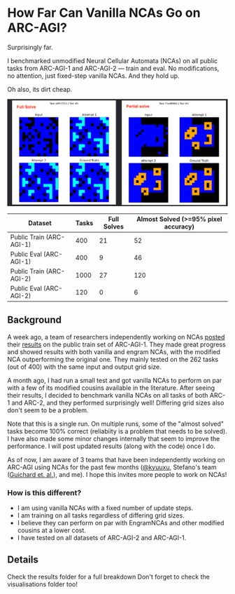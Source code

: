 # How Far Can Vanilla NCAs Go on ARC-AGI?
Surprisingly far.

I benchmarked unmodified Neural Cellular Automata (NCAs) on all public tasks from ARC-AGI-1 and ARC-AGI-2 — train and eval. No modifications, no attention, just fixed-step vanilla NCAs. And they hold up.

Oh also, its dirt cheap.

![alt text](visualisations/example.png)

| Dataset | Tasks | Full Solves | Almost Solved (>=95% pixel accuracy) |
|---------|-------------|---------------|---------------|
| Public Train (ARC-AGI-1) | 400 | 21 | 52 |
| Public Eval (ARC-AGI-1) | 400 | 9 | 46 |
| Public Train (ARC-AGI-2) | 1000 | 27 | 120 |
| Public Eval (ARC-AGI-2) | 120 | 0 | 6 |


## Background
A week ago, a team of researchers independently working on NCAs [posted](https://etimush.github.io/ARC_NCA/) their [results](https://arxiv.org/abs/2505.08778) on the public train set of ARC-AGI-1. They made great progress and showed results with both vanilla and engram NCAs, with the modified NCA outperforming the original one. They mainly tested on the 262 tasks (out of 400) with the same input and output grid size.

A month ago, I had run a small test and got vanilla NCAs to perform on par with a few of its modified cousins available in the literature. After seeing their results, I decided to benchmark vanilla NCAs on all tasks of both ARC-1 and ARC-2, and they performed surprisingly well! Differing grid sizes also don't seem to be a problem.

Note that this is a single run. On multiple runs, some of the "almost solved" tasks become 100% correct (reliabiity is a problem that needs to be solved). I have also made some minor changes internally that seem to improve the performance. I will post updated results (along with the code) once I do.

As of now, I am aware of 3 teams that have been independently working on ARC-AGI using NCAs for the past few months ([@kyuuxu](https://x.com/xuukyu/status/1894302541216686445), Stefano's team ([Guichard et. al.](https://arxiv.org/abs/2505.08778)), and me). I hope this invites more people to work on NCAs!

### How is this different?
- I am using vanilla NCAs with a fixed number of update steps.  
- I am training on all tasks regardless of differing grid sizes.
- I believe they can perform on par with EngramNCAs and other modified cousins at a lower cost.  
- I have tested on all datasets of ARC-AGI-2 and ARC-AGI-1.  

## Details
Check the results folder for a full breakdown
Don't forget to check the visualisations folder too!
